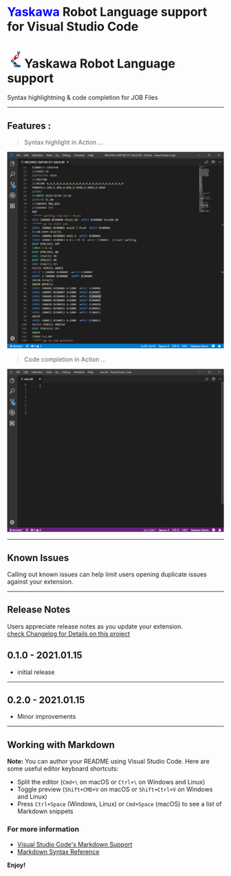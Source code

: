 # <span style="color:blue">**Yaskawa**</span> Robot Language support for Visual Studio Code

# <img src="https://raw.githubusercontent.com/kromaruros/yaskawa-inform/master/images/logo1.png" width="40" height="40" />Yaskawa Robot Language support

Syntax highlightning & code completion for JOB Files

---

## Features :

>Syntax highlight in Action ...

![Syntax](https://raw.githubusercontent.com/kromaruros/yaskawa-inform/master/images/syntax.png)



>Code completion in Action ...

![completion](https://raw.githubusercontent.com/kromaruros/yaskawa-inform/master/images/completion.gif)


---
## Known Issues

Calling out known issues can help limit users opening duplicate issues against your extension.

---
## Release Notes
Users appreciate release notes as you update your extension.  
[check Changelog for Details on this project](https://github.com/kromaruros/yaskawa-inform/blob/master/CHANGELOG.md)

## 0.1.0 - 2021.01.15
- initial release


--------------------------------------------------------
## 0.2.0 - 2021.01.15
* Minor improvements

---

## Working with Markdown

**Note:** You can author your README using Visual Studio Code.  Here are some useful editor keyboard shortcuts:

* Split the editor (`Cmd+\` on macOS or `Ctrl+\` on Windows and Linux)
* Toggle preview (`Shift+CMD+V` on macOS or `Shift+Ctrl+V` on Windows and Linux)
* Press `Ctrl+Space` (Windows, Linux) or `Cmd+Space` (macOS) to see a list of Markdown snippets

### For more information

* [Visual Studio Code's Markdown Support](http://code.visualstudio.com/docs/languages/markdown)
* [Markdown Syntax Reference](https://help.github.com/articles/markdown-basics/)

**Enjoy!**
